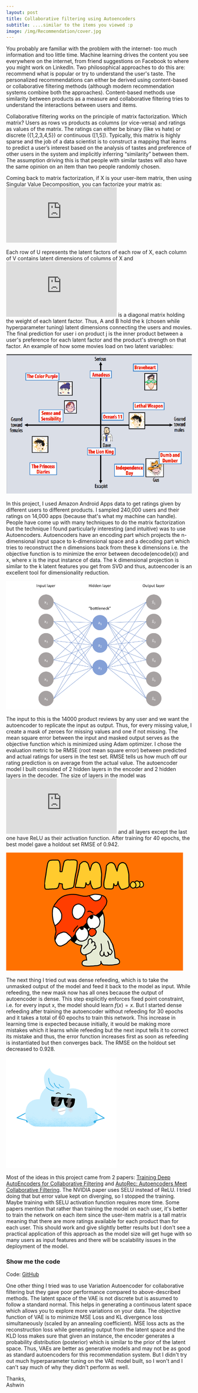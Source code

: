 ```yaml
---
layout: post
title: Collaborative filtering using Autoencoders
subtitle: ....similar to the items you viewed :p
image: /img/Recommendation/cover.jpg
---
```


You probably are familiar with the problem with the internet- too much information and too little time. Machine learning drives the content you see everywhere on the internet, from friend suggestions on Facebook to where you might work on LinkedIn. Two philosophical approaches to do this are: recommend what is popular or try to understand the user's taste. The personalized recommendations can either be derived using content-based or collaborative filtering methods (although modern recommendation systems combine both the approaches). Content-based methods use similarity between products as a measure and collaborative filtering tries to understand the interactions between users and items.

Collaborative filtering works on the principle of matrix factorization. Which matrix? Users as rows vs products as columns (or vice-versa) and ratings as values of the matrix. The ratings can either be binary (like vs hate) or discrete ({1,2,3,4,5}) or continuous ([1,5]). Typically, this matrix is highly sparse and the job of a data scientist is to construct a mapping that learns to predict a user’s interest based on the analysis of tastes and preference of other users in the system and implicitly inferring “similarity” between them. The assumption driving this is that people with similar tastes will also have the same opinion on an item than two people randomly chosen. 

Coming back to matrix factorization, if X is your user-item matrix, then using Singular Value Decomposition, you can factorize your matrix as:
![img](http://latex.codecogs.com/svg.latex?X%3DU%5CSigma+V%5ET%3DU%5CSigma%5E%7B0.5%7D%28V%5CSigma%5E%7B0.5%7D%29%5ET%3DAB%5ET+)

Each row of U represents the latent factors of each row of X, each column of V contains latent dimensions of columns of X and ![img](http://latex.codecogs.com/svg.latex?%5CSigma) is a diagonal matrix holding the weight of each latent factor. Thus, A and B hold the k (chosen while hyperparameter tuning) latent dimensions connecting the users and movies. The final prediction for user i on product j is the inner product between a user's preference for each latent factor and the product's strength on that factor. An example of how some movies load on two latent variables:

![alt text](/img/Recommendation/two_dim.png)

In this project, I used Amazon Android Apps data to get ratings given by different users to different products. I sampled 240,000 users and their ratings on 14,000 apps (because that's what my machine can handle). People have come up with many techniques to do the matrix factorization but the technique I found particularly interesting (and intuitive) was to use Autoencoders. Autoencoders have an encoding part which projects the n-dimensional input space to k-dimensional space and a decoding part which tries to reconstruct the n dimensions back from these k dimensions i.e. the objective function is to minimize the error between decode(encode(x)) and x, where x is the input instance of data. The k dimensional projection is similar to the k latent features you get from SVD and thus, autoencoder is an excellent tool for dimensionality reduction.

![alt text](/img/Recommendation/AE.png)

The input to this is the 14000 product reviews by any user and we want the autoencoder to replicate the input as output. Thus, for every missing value, I create a mask of zeroes for missing values and one if not missing.  The mean square error between the input and masked output serves as the objective function which is minimized using Adam optimizer. I chose the evaluation metric to be RMSE (root mean square error) between predicted and actual ratings for users in the test set. RMSE tells us how much off our rating prediction is on average from the actual value. The autoencoder model I built consisted of 2 hidden layers in the encoder and 2 hidden layers in the decoder. The size of layers in the model was ![img](http://latex.codecogs.com/svg.latex?14000+%5Crightarrow+1024+%5Crightarrow+512+%5Crightarrow+1024+%5Crightarrow+14000) and all layers except the last one have ReLU as their activation function. After training for 40 epochs, the best model gave a holdout set RMSE of 0.942. 

![alt text](/img/Recommendation/giphy.gif)

The next thing I tried out was dense refeeding, which is to take the unmasked output of the model and feed it back to the model as input. While refeeding, the new mask now has all ones because the output of autoencoder is dense. This step explicitly enforces fixed point constraint, i.e. for every input x, the model should learn $f(x)=x$. But I started dense refeeding after training the autoencoder without refeeding for 30 epochs and it takes a total of 60 epochs to train this network. This increase in learning time is expected because initially, it would be making more mistakes which it learns while refeeding but the next input tells it to correct its mistake and thus, the error function increases first as soon as refeeding is instantiated but then converges back. The RMSE on the holdout set decreased to 0.928.

![alt text](/img/Recommendation/cool.gif)

Most of the ideas in this project came from 2 papers: [Training Deep AutoEncoders for Collaborative Filtering](https://arxiv.org/pdf/1708.01715.pdf) and [AutoRec: Autoencoders Meet Collaborative Filtering](http://users.cecs.anu.edu.au/~akmenon/papers/autorec/autorec-paper.pdf). The NVIDIA paper uses SELU instead of ReLU. I tried doing that but error value kept on diverging, so I stopped the training. Maybe training with SELU
activation function requires more time. Some papers mention that rather than training the model on each user, it's better to train the network on each item since the user-item matrix is a tall matrix meaning that there are more ratings available for each product than for each user. This should work and give slightly better results but I don't see a practical application of this approach as the model size will get huge with so many users as input features and there will be scalability issues in the deployment of the model. 


### Show me the code

Code: [GitHub](https://github.com/Regressionist/Autoencoder-based-Recommendation-System)

One other thing I tried was to use Variation Autoencoder for collaborative filtering but they gave poor performance compared to above-described methods. The latent space of the VAE is not discrete but is assumed to follow a standard normal. This helps in generating a continuous latent space which allows you to explore more variations on your data. The objective function of VAE is to minimize MSE Loss and KL divergence loss simultaneously (scaled by an annealing coefficient). MSE loss acts as the reconstruction loss while generating output from the latent space and the KLD loss makes sure that given an instance, the encoder generates a probability distribution (posterior) which is similar to the prior of the latent space. Thus, VAEs are better as generative models and may not be as good as standard autoencoders for this recommendation system. But I didn't try out much hyperparameter tuning on the VAE model built, so I won't and I can't say much of why they didn't perform as well.

Thanks,<br/>
Ashwin

